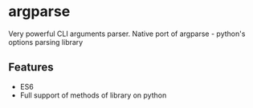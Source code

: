 # argparse
Very powerful CLI arguments parser. Native port of argparse - python's options parsing library

## Features

 - ES6
 - Full support of methods of library on python
